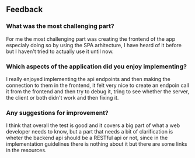 ## Feedback

### What was the most challenging part?

For me the most challenging part was creating the frontend of the app especialy doing so by using the SPA arhitecture, I have heard of it before but I haven't tried to actually use it until now.

### Which aspects of the application did you enjoy implementing?

I really enjoyed implementing the api endpoints and then making the connection to them in the frontend, it felt very nice to create an endpoin call it from the frontend and then try to debug it, tring to see whether the server, the client or both didn't work and then fixing it.

### Any suggestions for improvement?

I think that overall the test is good and it covers a big part of what a web developer needs to know, but a part that needs a bit of clarification is wheter the backend api should be a RESTful api or not, since in the implementation guidelines there is nothing about it but there are some links in the resources.
